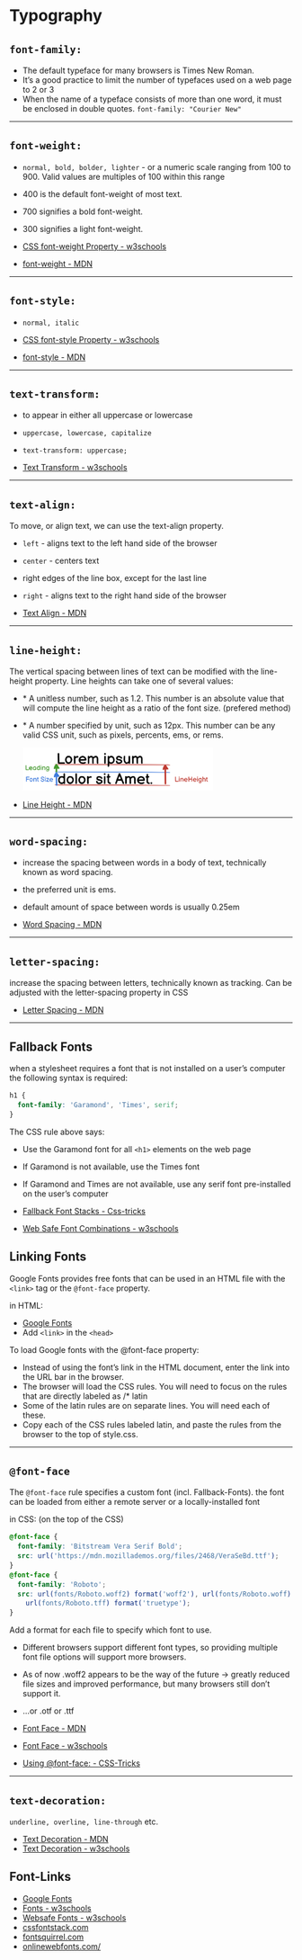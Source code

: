 # Typography

## `font-family:`

- The default typeface for many browsers is Times New Roman.
- It’s a good practice to limit the number of typefaces used on a web page to 2 or 3
- When the name of a typeface consists of more than one word, it must be enclosed in double quotes. `font-family: "Courier New"`

---

## `font-weight:`

- `normal, bold, bolder, lighter` - or a numeric scale ranging from 100 to 900. Valid values are multiples of 100 within this range
- 400 is the default font-weight of most text.
- 700 signifies a bold font-weight.
- 300 signifies a light font-weight.

- [CSS font-weight Property - w3schools](https://www.w3schools.com/cssref/pr_font_weight.asp)
- [font-weight - MDN](https://developer.mozilla.org/en-US/docs/Web/CSS/font-weight)

---

## `font-style:`

- `normal, italic`

- [CSS font-style Property - w3schools](https://www.w3schools.com/cssref/pr_font_font-style.asp)
- [font-style - MDN](https://developer.mozilla.org/de/docs/Web/CSS/font-style)

---

## `text-transform:`

- to appear in either all uppercase or lowercase
- `uppercase, lowercase, capitalize`
- `text-transform: uppercase;`

- [Text Transform - w3schools](https://www.w3schools.com/cssref/pr_text_text-transform.asp)

---

## `text-align:`

To move, or align text, we can use the text-align property.

- `left` - aligns text to the left hand side of the browser
- `center` - centers text
- right edges of the line box, except for the last line

- `right` - aligns text to the right hand side of the browser

- [Text Align - MDN](https://developer.mozilla.org/en-US/docs/Web/CSS/text-align)

---

## `line-height:`

The vertical spacing between lines of text can be modified with the line-height property. Line heights can take one of several values:

- \* A unitless number, such as 1.2. This number is an absolute value that will compute the line height as a ratio of the font size. (prefered method)

- \* A number specified by unit, such as 12px. This number can be any valid CSS unit, such as pixels, percents, ems, or rems.

  <img src="./assets/css%20line%20height2.png" alt="css line height" style="zoom:33%;" />

- [Line Height - MDN](https://developer.mozilla.org/en-US/docs/Web/CSS/line-height)

---

## `word-spacing:`

- increase the spacing between words in a body of text, technically known as word spacing.
- the preferred unit is ems.
- default amount of space between words is usually 0.25em

- [Word Spacing - MDN](https://developer.mozilla.org/en-US/docs/Web/CSS/word-spacing)

---

## `letter-spacing:`

increase the spacing between letters, technically known as tracking. Can be adjusted with the letter-spacing property in CSS

- [Letter Spacing - MDN](https://developer.mozilla.org/en-US/docs/Web/CSS/letter-spacing)

---

## Fallback Fonts

when a stylesheet requires a font that is not installed on a user’s computer the following syntax is required:

```css
h1 {
  font-family: 'Garamond', 'Times', serif;
}
```

The CSS rule above says:

- Use the Garamond font for all `<h1>` elements on the web page
- If Garamond is not available, use the Times font
- If Garamond and Times are not available, use any serif font pre-installed on the user’s computer

- [Fallback Font Stacks - Css-tricks](https://css-tricks.com/css-basics-fallback-font-stacks-robust-web-typography/)
- [Web Safe Font Combinations - w3schools](https://www.w3schools.com/cssref/css_websafe_fonts.asp)

## Linking Fonts

Google Fonts provides free fonts that can be used in an HTML file with the `<link>` tag or the `@font-face` property.

in HTML:

- [Google Fonts](https://fonts.google.com/)
- Add `<link>` in the `<head>`

To load Google fonts with the @font-face property:

- Instead of using the font’s link in the HTML document, enter the link into the URL bar in the browser.
- The browser will load the CSS rules. You will need to focus on the rules that are directly labeled as /\* latin
- Some of the latin rules are on separate lines. You will need each of these.
- Copy each of the CSS rules labeled latin, and paste the rules from the browser to the top of style.css.

---

## `@font-face`

The `@font-face` rule specifies a custom font (incl. Fallback-Fonts). the font can be loaded from either a remote server or a locally-installed font

in CSS: (on the top of the CSS)

```css
@font-face {
  font-family: 'Bitstream Vera Serif Bold';
  src: url('https://mdn.mozillademos.org/files/2468/VeraSeBd.ttf');
}
@font-face {
  font-family: 'Roboto';
  src: url(fonts/Roboto.woff2) format('woff2'), url(fonts/Roboto.woff) format('woff'),
    url(fonts/Roboto.tff) format('truetype');
}
```

Add a format for each file to specify which font to use.

- Different browsers support different font types, so providing multiple font file options will support more browsers.
- As of now .woff2 appears to be the way of the future -> greatly reduced file sizes and improved performance, but many browsers still don’t support it.
- ...or .otf or .ttf

- [Font Face - MDN](https://developer.mozilla.org/en-US/docs/Web/CSS/@font-face)
- [Font Face - w3schools](https://www.w3schools.com/cssref/css3_pr_font-face_rule.asp)
- [Using @font-face: - CSS-Tricks](https://css-tricks.com/snippets/css/using-font-face/)

---

## `text-decoration:`

`underline, overline, line-through` etc.

- [Text Decoration - MDN](https://developer.mozilla.org/en-US/docs/Web/CSS/text-decoration)
- [Text Decoration - w3schools](https://www.w3schools.com/cssref/pr_text_text-decoration.asp)

## Font-Links

- [Google Fonts](https://fonts.google.com/)
- [Fonts - w3schools](https://www.w3schools.com/css/css_font.asp)
- [Websafe Fonts - w3schools](https://www.w3schools.com/cssref/css_websafe_fonts.asp)
- [cssfontstack.com](https://www.cssfontstack.com)
- [fontsquirrel.com](https://www.fontsquirrel.com)
- [onlinewebfonts.com/](https://www.onlinewebfonts.com/)

